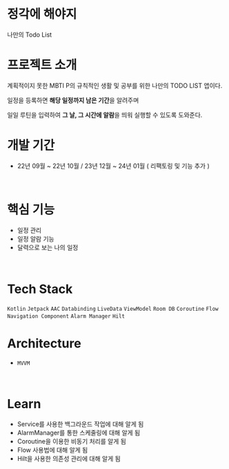 # 정각에 해야지
 나만의 Todo List
 <br>


# 프로젝트 소개
 계획적이지 못한 MBTI P의 규칙적인 생활 및 공부를 위한 나만의 TODO LIST 앱이다.

일정을 등록하면 **해당 일정까지 남은 기간**을 알려주며

일일 루틴을 입력하여 **그 날, 그 시간에 알람**을 띄워 실행할 수 있도록 도와준다.
 <br>


# 개발 기간
 * 22년 09월 ~ 22년 10월 / 23년 12월 ~ 24년 01월 ( 리팩토링 및 기능 추가 )
 <br>


# 핵심 기능
* 일정 관리
* 일정 알람 기능
* 달력으로 보는 나의 일정
 <br>
 

# Tech Stack
`Kotlin` `Jetpack` `AAC` `Databinding` `LiveData` `ViewModel` `Room DB` `Coroutine` `Flow` `Navigation Component` `Alarm Manager` `Hilt`
<br>


# Architecture
* `MVVM`
<br>


# Learn
* Service를 사용한 백그라운드 작업에 대해 알게 됨
* AlarmManager를 통한 스케줄링에 대해 알게 됨
* Coroutine을 이용한 비동기 처리를 알게 됨
* Flow 사용법에 대해 알게 됨
* Hilt을 사용한 의존성 관리에 대해 알게 됨
  
